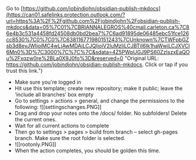 Go to [https://github.com/jobindjohn/obsidian-publish-mkdocs](https://can01.safelinks.protection.outlook.com/?url=https%3A%2F%2Fgithub.com%2Fjobindjohn%2Fobsidian-publish-mkdocs&data=05%7C01%7CBRIANNALEGROS%40cmail.carleton.ca%7C86e4b3c531a4458fd24508db0bd2bea7%7C6ad91895de06485ebc51fce126cc8530%7C0%7C0%7C638116771980151243%7CUnknown%7CTWFpbGZsb3d8eyJWIjoiMC4wLjAwMDAiLCJQIjoiV2luMzIiLCJBTiI6Ik1haWwiLCJXVCI6Mn0%3D%7C3000%7C%7C%7C&sdata=4Z5PWpUGJ9PS60ZzIszxEaQOu%2Fxqzw0re%2BLa0X9J0fo%3D&reserved=0 "Original URL: https://github.com/jobindjohn/obsidian-publish-mkdocs. Click or tap if you trust this link.")
- Make sure you're logged in
- Hit use this template; create new repository; make it public; leave the ‘include all branches’ box empty
- Go to settings > actions > general, and change the permissions to the following:
  ![[settingschanges.PNG]]
- Drag and drop your notes onto the /docs/ folder. No subfolders! Delete the current ones.
- Wait for all current actions to complete
- Then go to settings > pages > build from branch – select gh-pages branch. Make sure the root folder is selected.
- ![[rootonly.PNG]]
- When the action completes, you should be golden this time.